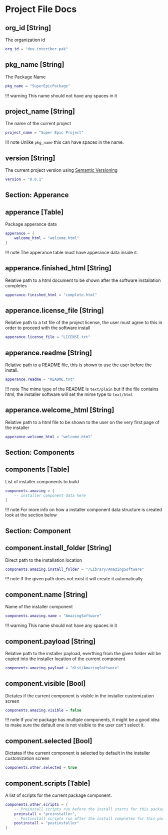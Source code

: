 # Project File Docs


## org_id [String]
The organization id
```lua
org_id = "dev.interiber.pak"
```

## pkg_name [String]
The Package Name
```lua
pkg_name = "SuperEpicPackage"
```
!!! warning
    This name should not have any spaces in it

## project_name [String]
The name of the current project
```lua
project_name = "Super Epic Project"
```
!!! note
    Unlike ```pkg_name``` this can have spaces in the name.

## version [String]
The current project version using [Semantic Versioning](https://semver.org/)
```lua
version = "0.0.1"
```

## Section: Apperance

## apperance [Table]
Package apperance data
```lua
apperance = {
    welcome_html = "welcome.html"
}
```
!!! note
    The apperance table must have apperance data inside it.

## apperance.finished_html [String]
Relative path to a html document to be shown after the software installation completes
```lua
apperance.finished_html = "complete.html"
```

## apperance.license_file [String]
Relative path to a txt file of the project license, the user must agree to this in order to proceed with the software install
```lua
apperance.license_file = "LICENSE.txt"
```

## apperance.readme [String]
Relative path to a README file, this is shown to use the user before the install.
```lua
apperance.readme = "README.txt"
```
!!! note
    The mime type of the README is ```text/plain``` but if the file contains html, the installer software will set the mime type to ```text/html```

## apperance.welcome_html [String]
Relative path to a html file to be shown to the user on the very first page of the installer

```lua
apperance.welcome_html = "welcome.html"
```

## Section: Components

## components [Table]
List of installer components to build

```lua
components.amazing = {
    -- installer component data here
}
```

!!! note
    For more info on how a installer component data structure is created look at the section below

## Section: Component

## component.install_folder [String]
Direct path to the installation location
```lua
components.amazing.install_folder = "/Library/AmazingSoftware"
```

!!! note
    If the given path does not exist it will create it automatically

## component.name [String]
Name of the installer component
```lua
components.amazing.name = "AmazingSoftware"
```
!!! warning
    This name should not have any spaces in it

## component.payload [String]
Relative path to the installer payload, everthing from the given folder will be copied into the installer location of the current component
```lua
components.amazing.payload = "dist/AmazingSoftware"
```

## component.visible [Bool]
Dictates if the current component is visible in the installer customization screen
```lua
components.amazing.visible = false
```
!!! note
    If you're package has multiple components, it might be a good idea to make sure the default one is not visible to the user can't select it.

## component.selected [Bool]
Dictates if the current component is selected by default in the installer customization screen
```lua
components.other.selected = true
```

## component.scripts [Table]
A list of scripts for the current package component.
```lua
components.other.scripts = {
    -- Preinstall scripts run before the install starts for this package component
    preinstall = "preinstaller",
    -- Postinstall scripts run after the install completes for this package component
    postinstall = "postinstaller"
}
```